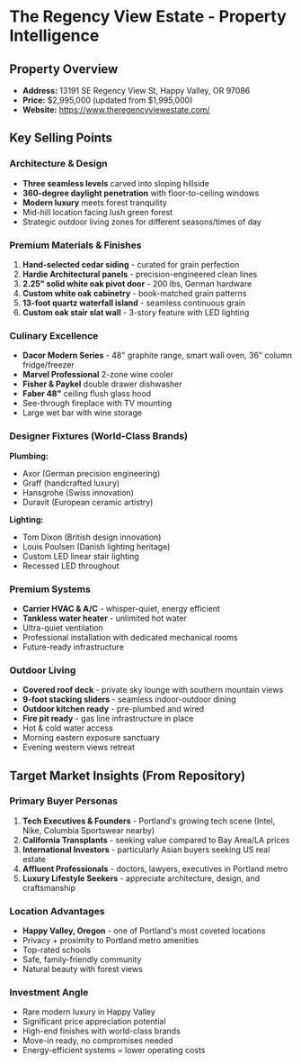 # The Regency View Estate - Property Intelligence

## Property Overview
- **Address:** 13191 SE Regency View St, Happy Valley, OR 97086
- **Price:** $2,995,000 (updated from $1,995,000)
- **Website:** https://www.theregencyviewestate.com/

## Key Selling Points

### Architecture & Design
- **Three seamless levels** carved into sloping hillside
- **360-degree daylight penetration** with floor-to-ceiling windows
- **Modern luxury** meets forest tranquility
- Mid-hill location facing lush green forest
- Strategic outdoor living zones for different seasons/times of day

### Premium Materials & Finishes
1. **Hand-selected cedar siding** - curated for grain perfection
2. **Hardie Architectural panels** - precision-engineered clean lines
3. **2.25" solid white oak pivot door** - 200 lbs, German hardware
4. **Custom white oak cabinetry** - book-matched grain patterns
5. **13-foot quartz waterfall island** - seamless continuous grain
6. **Custom oak stair slat wall** - 3-story feature with LED lighting

### Culinary Excellence
- **Dacor Modern Series** - 48" graphite range, smart wall oven, 36" column fridge/freezer
- **Marvel Professional** 2-zone wine cooler
- **Fisher & Paykel** double drawer dishwasher
- **Faber 48"** ceiling flush glass hood
- See-through fireplace with TV mounting
- Large wet bar with wine storage

### Designer Fixtures (World-Class Brands)
**Plumbing:**
- Axor (German precision engineering)
- Graff (handcrafted luxury)
- Hansgrohe (Swiss innovation)
- Duravit (European ceramic artistry)

**Lighting:**
- Tom Dixon (British design innovation)
- Louis Poulsen (Danish lighting heritage)
- Custom LED linear stair lighting
- Recessed LED throughout

### Premium Systems
- **Carrier HVAC & A/C** - whisper-quiet, energy efficient
- **Tankless water heater** - unlimited hot water
- Ultra-quiet ventilation
- Professional installation with dedicated mechanical rooms
- Future-ready infrastructure

### Outdoor Living
- **Covered roof deck** - private sky lounge with southern mountain views
- **9-foot stacking sliders** - seamless indoor-outdoor dining
- **Outdoor kitchen ready** - pre-plumbed and wired
- **Fire pit ready** - gas line infrastructure in place
- Hot & cold water access
- Morning eastern exposure sanctuary
- Evening western views retreat

## Target Market Insights (From Repository)

### Primary Buyer Personas
1. **Tech Executives & Founders** - Portland's growing tech scene (Intel, Nike, Columbia Sportswear nearby)
2. **California Transplants** - seeking value compared to Bay Area/LA prices
3. **International Investors** - particularly Asian buyers seeking US real estate
4. **Affluent Professionals** - doctors, lawyers, executives in Portland metro
5. **Luxury Lifestyle Seekers** - appreciate architecture, design, and craftsmanship

### Location Advantages
- **Happy Valley, Oregon** - one of Portland's most coveted locations
- Privacy + proximity to Portland metro amenities
- Top-rated schools
- Safe, family-friendly community
- Natural beauty with forest views

### Investment Angle
- Rare modern luxury in Happy Valley
- Significant price appreciation potential
- High-end finishes with world-class brands
- Move-in ready, no compromises needed
- Energy-efficient systems = lower operating costs
